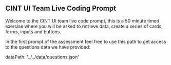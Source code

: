 ## CINT UI Team Live Coding Prompt

Welcome to the CINT UI team live code prompt, this is a 50 minute timed exercise where you will be asked to retrieve data, create a series of cards, forms, inputs and buttons.

In the first prompt of the assessment feel free to use this path to get access to the questions data we have provided:

dataPath: '../../data/questions.json'
